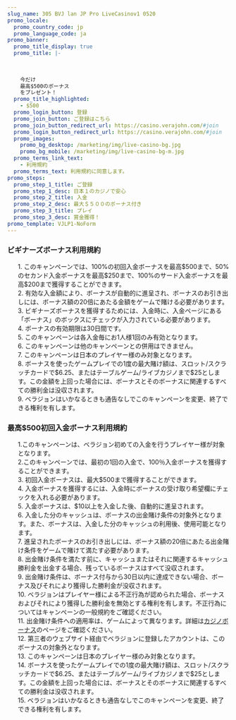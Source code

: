 ```yaml
---
slug_name: 305 BVJ lan JP Pro LiveCasinov1 0520
promo_locale:
  promo_country_code: jp
  promo_language_code: ja
promo_banner:
  promo_title_display: true
  promo_title: |-
    
    
    
    今だけ
    最高$500のボーナス
    をプレゼント！
  promo_title_highlighted:
    - $500
  promo_login_button: 登録
  promo_join_button: ご登録はこちら
  promo_join_button_redirect_url: https://casino.verajohn.com/#join
  promo_login_button_redirect_url: https://casino.verajohn.com/#join
  promo_images:
    promo_bg_desktop: /marketing/img/live-casino-bg.jpg
    promo_bg_mobile: /marketing/img/live-casino-bg-m.jpg
  promo_terms_link_text:
    - 利用規約
  promo_terms_text: 利用規約に同意します。
promo_steps:
  promo_step_1_title: ご登録
  promo_step_1_desc: 日本１のカジノで安心
  promo_step_2_title: 入金
  promo_step_2_desc: 最大＄５００のボーナス付き
  promo_step_3_title: プレイ
  promo_step_3_desc: 賞金獲得！
promo_template: VJLP1-NoForm
---
```

<h3 class="text-left">ビギナーズボーナス利用規約</h3> <ul class="terms-ul"> <p>1. このキャンペーンでは、100%の初回入金ボーナスを最高$500まで、50%のセカンド入金ボーナスを最高$250まで、100%のサード入金ボーナスを最高$200まで獲得することができます。<br> 2. 有効な入金額により、ボーナスが自動的に進呈され、ボーナスのお引き出しには、ボーナス額の20倍にあたる金額をゲームで賭ける必要があります。<br> 3. ビギナーズボーナスを獲得するためには、入金時に、入金ページにある「ボーナス」のボックスにチェックが入力されている必要があります。 <br>4. ボーナスの有効期限は30日間です。 <br>5. このキャンペーンは各入金毎にお1人様1回のみ有効となります。 <br>6. このキャンペーンは他のキャンペーンとの併用はできません。 <br>7. このキャンペーンは日本のプレイヤー様のみ対象となります。 <br>8. ボーナスを使ったゲームプレイでの1度の最大賭け額は、スロット/スクラッチカードで$6.25、またはテーブルゲーム/ライブカジノまで$25とします。この金額を上回った場合には、ボーナスとそのボーナスに関連するすべての勝利金は没収されます。 <br>9. ベラジョンはいかなるときも通告なしでこのキャンペーンを変更、終了できる権利を有します。<br></p> </ul> <h3 class="text-left">最高$500初回入金ボーナス利用規約</h3> <ul class="terms-ul"> <p>1.このキャンペーンは、ベラジョン初めての入金を行うプレイヤー様が対象となります。<br>2.このキャンペーンでは、最初の1回の入金で、100％入金ボーナスを獲得することができます。<br>3. 初回入金ボーナスは、最大$500まで獲得することができます。<br>4. 入金ボーナスを獲得するには、入金時にボーナスの受け取り希望欄にチェックを入れる必要があります。<br>5. 入金ボーナスは、$10以上を入金した後、自動的に進呈されます。<br>6. 入金した分のキャッシュは、ボーナスの出金賭け条件の対象外となります。また、ボーナスは、入金した分のキャッシュの利用後、使用可能となります。<br>7. 進呈されたボーナスのお引き出しには、ボーナス額の20倍にあたる出金賭け条件をゲームで賭けて満たす必要があります。<br>8. 出金賭け条件を満たす前に、キャッシュまたはそれに関連するキャッシュ勝利金を出金する場合、残っているボーナスはすべて没収されます。<br>9. 出金賭け条件は、ボーナス付与から30日以内に達成できない場合、ボーナス及びそれにより獲得した勝利金が没収されます。<br>10. ベラジョンはプレイヤー様による不正行為が認められた場合、ボーナスおよびそれにより獲得した勝利金を無効とする権利を有します。不正行為についてはキャンペーンの一般規約をご確認ください。<br>11. 出金賭け条件への適用率は、ゲームによって異なります。詳細は<a href="https://www.verajohn.com/ja/about/our-casino-bonuses" onclick="event.preventDefault()">カジノボーナス</a>のページをご確認ください。<br>12. 第三者のウェブサイト経由でベラジョンに登録したアカウントは、このボーナスの対象外となります。<br>13. このキャンペーンは日本のプレイヤー様のみ対象となります。<br>14. ボーナスを使ったゲームプレイでの1度の最大賭け額は、スロット/スクラッチカードで$6.25、またはテーブルゲーム/ライブカジノまで$25とします。この金額を上回った場合には、ボーナスとそのボーナスに関連するすべての勝利金は没収されます。<br>15. ベラジョンはいかなるときも通告なしでこのキャンペーンを変更、終了できる権利を有します。</p> </ul> 